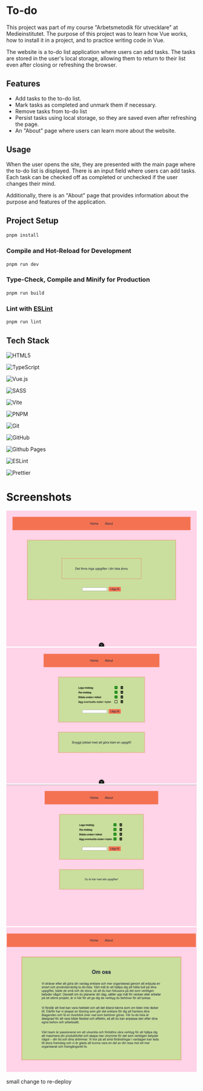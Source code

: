 # To-do
This project was part of my course "Arbetsmetodik för utvecklare" at Medieinstitutet. 
The purpose of this project was to learn how Vue works, how to install it in a project, and to practice writing code in Vue.

The website is a to-do list application where users can add tasks. The tasks are stored in the user's local storage, allowing them to return to their list even after closing or refreshing the browser.

## Features

- Add tasks to the to-do list.
- Mark tasks as completed and unmark them if necessary.
- Remove tasks from to-do list
- Persist tasks using local storage, so they are saved even after refreshing the page.
- An "About" page where users can learn more about the website.

## Usage

When the user opens the site, they are presented with the main page where the to-do list is displayed. 
There is an input field where users can add tasks. Each task can be checked off as completed or unchecked if the user changes their mind.

Additionally, there is an "About" page that provides information about the purpose and features of the application.

## Project Setup

```sh
pnpm install
```

### Compile and Hot-Reload for Development

```sh
pnpm run dev
```

### Type-Check, Compile and Minify for Production

```sh
pnpm run build
```

### Lint with [ESLint](https://eslint.org/)

```sh
pnpm run lint
```

## Tech Stack
![HTML5](https://img.shields.io/badge/html5-%23E34F26.svg?style=for-the-badge&logo=html5&logoColor=white)

![TypeScript](https://img.shields.io/badge/typescript-%23007ACC.svg?style=for-the-badge&logo=typescript&logoColor=white)

![Vue.js](https://img.shields.io/badge/vuejs-%2335495e.svg?style=for-the-badge&logo=vuedotjs&logoColor=%234FC08D)
    
![SASS](https://img.shields.io/badge/SASS-hotpink.svg?style=for-the-badge&logo=SASS&logoColor=white)

![Vite](https://img.shields.io/badge/vite-%23646CFF.svg?style=for-the-badge&logo=vite&logoColor=white) 

![PNPM](https://img.shields.io/badge/pnpm-%234a4a4a.svg?style=for-the-badge&logo=pnpm&logoColor=f69220)

![Git](https://img.shields.io/badge/git-%23F05033.svg?style=for-the-badge&logo=git&logoColor=white)

![GitHub](https://img.shields.io/badge/github-%23121011.svg?style=for-the-badge&logo=github&logoColor=white)

![Github Pages](https://img.shields.io/badge/github%20pages-121013?style=for-the-badge&logo=github&logoColor=white)

![ESLint](https://img.shields.io/badge/ESLint-4B3263?style=for-the-badge&logo=eslint&logoColor=white) 

![Prettier](https://img.shields.io/badge/prettier-%23F7B93E.svg?style=for-the-badge&logo=prettier&logoColor=black)

# Screenshots

![home-page](src/screenshots/home.png)
![complete task](src/screenshots/task-completed.png)
![all tasks completed](src/screenshots/all-tasks-completed.png)
![about us page](src/screenshots/about.png)

small change to re-deploy
